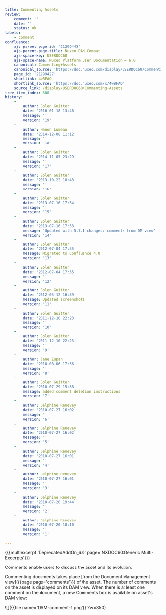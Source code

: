 ```yaml
---
title: Commenting Assets
review:
    comment: ''
    date: ''
    status: ok
labels:
    - comment
confluence:
    ajs-parent-page-id: '21299443'
    ajs-parent-page-title: Nuxeo DAM Compat
    ajs-space-key: USERDOC60
    ajs-space-name: Nuxeo Platform User Documentation — 6.0
    canonical: Commenting+Assets
    canonical_source: 'https://doc.nuxeo.com/display/USERDOC60/Commenting+Assets'
    page_id: '21299427'
    shortlink: 4wBFAQ
    shortlink_source: 'https://doc.nuxeo.com/x/4wBFAQ'
    source_link: /display/USERDOC60/Commenting+Assets
tree_item_index: 600
history:
    -
        author: Solen Guitter
        date: '2016-01-18 13:46'
        message: ''
        version: '19'
    -
        author: Manon Lumeau
        date: '2014-12-08 11:12'
        message: ''
        version: '18'
    -
        author: Solen Guitter
        date: '2014-11-05 23:29'
        message: ''
        version: '17'
    -
        author: Solen Guitter
        date: '2013-10-22 18:43'
        message: ''
        version: '16'
    -
        author: Solen Guitter
        date: '2013-07-16 17:54'
        message: ''
        version: '15'
    -
        author: Solen Guitter
        date: '2013-07-16 17:53'
        message: 'Updated with 5.7.1 changes: comments from DM view'
        version: '14'
    -
        author: Solen Guitter
        date: '2012-07-04 17:35'
        message: Migrated to Confluence 4.0
        version: '13'
    -
        author: Solen Guitter
        date: '2012-07-04 17:35'
        message: ''
        version: '12'
    -
        author: Solen Guitter
        date: '2012-03-12 16:39'
        message: Updated screenshots
        version: '11'
    -
        author: Solen Guitter
        date: '2011-12-10 22:23'
        message: ''
        version: '10'
    -
        author: Solen Guitter
        date: '2011-12-10 22:23'
        message: ''
        version: '9'
    -
        author: Jane Zupan
        date: '2010-08-06 17:36'
        message: ''
        version: '8'
    -
        author: Solen Guitter
        date: '2010-07-29 15:38'
        message: added comment deletion instructions
        version: '7'
    -
        author: Delphine Renevey
        date: '2010-07-27 16:02'
        message: ''
        version: '6'
    -
        author: Delphine Renevey
        date: '2010-07-27 16:02'
        message: ''
        version: '5'
    -
        author: Delphine Renevey
        date: '2010-07-27 16:01'
        message: ''
        version: '4'
    -
        author: Delphine Renevey
        date: '2010-07-27 16:01'
        message: ''
        version: '3'
    -
        author: Delphine Renevey
        date: '2010-07-20 19:44'
        message: ''
        version: '2'
    -
        author: Delphine Renevey
        date: '2010-07-20 18:10'
        message: ''
        version: '1'

---
```

{{{multiexcerpt 'DeprecatedAddOn_6.0' page='NXDOC60:Generic Multi-Excerpts'}}}

Comments enable users to discuss the asset and its evolution.

Commenting documents takes place [from the Document Management view]({{page page='comments'}}) of the asset. The number of comments on the asset is displayed on its DAM view. When there is at least one comment on the document, a new Comments box is available on asset's DAM view:

![]({{file name='DAM-comment-1.png'}} ?w=350)
